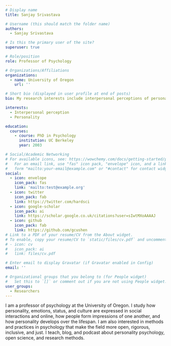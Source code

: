 ```yaml
---
# Display name
title: Sanjay Srivastava

# Username (this should match the folder name)
authors:
  - Sanjay Srivastava

# Is this the primary user of the site?
superuser: true

# Role/position
role: Professor of Psychology

# Organizations/Affiliations
organizations:
  - name: University of Oregon
    url: ''

# Short bio (displayed in user profile at end of posts)
bio: My research interests include interpersonal perceptions of personality.

interests:
  - Interpersonal perception
  - Personality

education:
  courses:
    - course: PhD in Psychology
      institution: UC Berkeley
      year: 2003

# Social/Academic Networking
# For available icons, see: https://wowchemy.com/docs/getting-started/page-builder/#icons
#   For an email link, use "fas" icon pack, "envelope" icon, and a link in the
#   form "mailto:your-email@example.com" or "#contact" for contact widget.
social:
  - icon: envelope
    icon_pack: fas
    link: 'mailto:test@example.org'
  - icon: twitter
    icon_pack: fab
    link: https://twitter.com/hardsci
  - icon: google-scholar
    icon_pack: ai
    link: https://scholar.google.co.uk/citations?user=sIwtMXoAAAAJ
  - icon: github
    icon_pack: fab
    link: https://github.com/gcushen
# Link to a PDF of your resume/CV from the About widget.
# To enable, copy your resume/CV to `static/files/cv.pdf` and uncomment the lines below.
# - icon: cv
#   icon_pack: ai
#   link: files/cv.pdf

# Enter email to display Gravatar (if Gravatar enabled in Config)
email: ''

# Organizational groups that you belong to (for People widget)
#   Set this to `[]` or comment out if you are not using People widget.
user_groups:
  - Researchers
---
```


I am a professor of psychology at the University of Oregon. I study how personality, emotions, status, and culture are expressed in social interactions and online, how people form impressions of one another, and how personality develops over the lifespan. I am also interested in methods and practices in psychology that make the field more open, rigorous, inclusive, and just. I teach, blog, and podcast about personality psychology, open science, and research methods.
